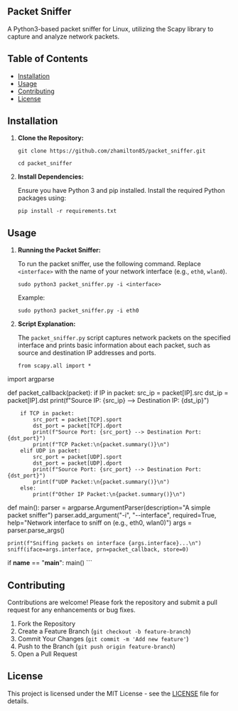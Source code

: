 ## Packet Sniffer

A Python3-based packet sniffer for Linux, utilizing the Scapy library to capture and analyze network packets.

## Table of Contents

- [Installation](#installation)
- [Usage](#usage)
- [Contributing](#contributing)
- [License](#license)

## Installation

1. **Clone the Repository:**

    ```
    git clone https://github.com/zhamilton85/packet_sniffer.git

    cd packet_sniffer
    ```

2. **Install Dependencies:**

    Ensure you have Python 3 and pip installed. Install the required Python packages using:

    ```
    pip install -r requirements.txt

    ```

## Usage

1. **Running the Packet Sniffer:**

    To run the packet sniffer, use the following command. Replace `<interface>` with the name of your network interface (e.g., `eth0`, `wlan0`).

    ```
    sudo python3 packet_sniffer.py -i <interface>
    ```

    Example:

    ```
    sudo python3 packet_sniffer.py -i eth0
    ```

2. **Script Explanation:**

    The `packet_sniffer.py` script captures network packets on the specified interface and prints basic information about each packet, such as source and destination IP addresses and ports.

    ```
    from scapy.all import *
import argparse

def packet_callback(packet):
    if IP in packet:
        src_ip = packet[IP].src
        dst_ip = packet[IP].dst
        print(f"Source IP: {src_ip} --> Destination IP: {dst_ip}")

        if TCP in packet:
            src_port = packet[TCP].sport
            dst_port = packet[TCP].dport
            print(f"Source Port: {src_port} --> Destination Port: {dst_port}")
            print(f"TCP Packet:\n{packet.summary()}\n")
        elif UDP in packet:
            src_port = packet[UDP].sport
            dst_port = packet[UDP].dport
            print(f"Source Port: {src_port} --> Destination Port: {dst_port}")
            print(f"UDP Packet:\n{packet.summary()}\n")
        else:
            print(f"Other IP Packet:\n{packet.summary()}\n")

def main():
    parser = argparse.ArgumentParser(description="A simple packet sniffer")
    parser.add_argument("-i", "--interface", required=True, help="Network interface to sniff on (e.g., eth0, wlan0)")
    args = parser.parse_args()
    
    print(f"Sniffing packets on interface {args.interface}...\n")
    sniff(iface=args.interface, prn=packet_callback, store=0)

if __name__ == "__main__":
    main()
    ```

## Contributing

Contributions are welcome! Please fork the repository and submit a pull request for any enhancements or bug fixes.

1. Fork the Repository
2. Create a Feature Branch (`git checkout -b feature-branch`)
3. Commit Your Changes (`git commit -m 'Add new feature'`)
4. Push to the Branch (`git push origin feature-branch`)
5. Open a Pull Request

## License

This project is licensed under the MIT License - see the [LICENSE](LICENSE) file for details.
